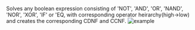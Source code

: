 Solves any boolean expression consisting of 'NOT', 'AND', 'OR', 'NAND', 'NOR', 'XOR', 'IF' or 'EQ, with corresponding operator heirarchy(high->low) and creates the corresponding CDNF and CCNF.
![example](https://github.com/[MaxWolf-01]/[TruthTabler]/blob/[master]/example.png?raw=true)
